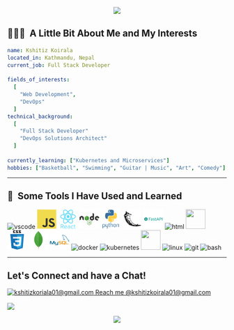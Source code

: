 <p align="center">
  <img src="https://capsule-render.vercel.app/api?type=waving&color=gradient&text=Namaste🙏&height=200&section=header"/>
</p>

<h2> 👨🏻‍💻 &nbsp;A Little Bit About Me and My Interests</h2>

```yaml
name: Kshitiz Koirala
located_in: Kathmandu, Nepal
current_job: Full Stack Developer

fields_of_interests:
  [
    "Web Development",
    "DevOps"
  ]
technical_background:
  [
    "Full Stack Developer"
    "DevOps Solutions Architect"
  ]
  
currently_learning: ["Kubernetes and Microservices"]
hobbies: ["Basketball", "Swimming", "Guitar | Music", "Art", "Comedy"]
```
  
---  
  
<h2> 🚀 &nbsp;Some Tools I Have Used and Learned</h2>
<p align="left">
<img src="https://cdn.jsdelivr.net/gh/devicons/devicon/icons/vscode/vscode-original.svg" alt="vscode" width="45" height="45"/>
<img src="https://raw.githubusercontent.com/devicons/devicon/master/icons/javascript/javascript-original.svg" alt="javascript" width="45" height="45" />
<img src="https://raw.githubusercontent.com/devicons/devicon/master/icons/react/react-original-wordmark.svg" alt="react" width="45" height="45" />
<img src="https://raw.githubusercontent.com/devicons/devicon/master/icons/nodejs/nodejs-original-wordmark.svg" alt="nodejs" width="45" height="45" />
<img src="https://raw.githubusercontent.com/devicons/devicon/master/icons/python/python-original-wordmark.svg" alt="python" width="45" height="45"/>
<img src="https://github.com/devicons/devicon/blob/master/icons/flask/flask-original.svg" alt="flask" width="45" height="45"/>
<img src="https://github.com/devicons/devicon/blob/master/icons/fastapi/fastapi-original-wordmark.svg" alt="fastAPI" width="45" height="45"/>

<img src="https://cdn.jsdelivr.net/gh/devicons/devicon/icons/html5/html5-original.svg" alt="html" width="45" height="45"/>
<img src="https://cdn.jsdelivr.net/gh/devicons/devicon@latest/icons/bootstrap/bootstrap-original-wordmark.svg" width="45" height="45" />
<img src="https://raw.githubusercontent.com/devicons/devicon/master/icons/css3/css3-original-wordmark.svg" alt="css3" width="45" height="45" />

<img src="https://raw.githubusercontent.com/devicons/devicon/master/icons/mongodb/mongodb-original.svg" alt="mongodb" width="45" height="45" />
<img src="https://raw.githubusercontent.com/devicons/devicon/master/icons/mysql/mysql-original-wordmark.svg" alt="mysql" width="45" height="45" />


<img src="https://cdn.jsdelivr.net/gh/devicons/devicon/icons/docker/docker-original.svg" alt="docker" width="45" height="45"/>
<img src="https://cdn.jsdelivr.net/gh/devicons/devicon/icons/kubernetes/kubernetes-plain.svg" alt="kubernetes" width="45" height="45"/>
<img src="https://cdn.jsdelivr.net/gh/devicons/devicon/icons/amazonwebservices/amazonwebservices-plain-wordmark.svg" width="45" height="45"/>
<img src="https://cdn.jsdelivr.net/gh/devicons/devicon/icons/linux/linux-original.svg" alt="linux" width="45" height="45"/>
<img src="https://cdn.jsdelivr.net/gh/devicons/devicon/icons/git/git-original.svg" alt="git" width="45" height="45"/>
<img src="https://cdn.jsdelivr.net/gh/devicons/devicon/icons/bash/bash-original.svg" alt="bash" width="45" height="45"/>
</p>

---
<h2>
  Let's Connect and have a Chat! 
</h2>
 <p>
  <a href="mailto:https://gmail.com/kshitizkoirala01@gmail.com" text-decoration="none">
    <p>
      <img width="16px" src="https://s.magecdn.com/social/tc-mail.svg" alt="kshitizkoriala01@gmail.com" title="kshitizkoirala01@gmail.com"/>  
      Reach me @kshitizkoirala01@gmail.com
    </p>
  </a>

   <a href="https://www.linkedin.com/in/kshitizkoirala01/">
    <img height="50" style="vertical-align: middle;" src="https://user-images.githubusercontent.com/46517096/166973395-19676cd8-f8ec-4abf-83ff-da8243505b82.png"/>
   </a>
</p>

<p align="center">
  <img src="https://capsule-render.vercel.app/api?type=waving&color=gradient&height=100&section=footer"/>
</p>

